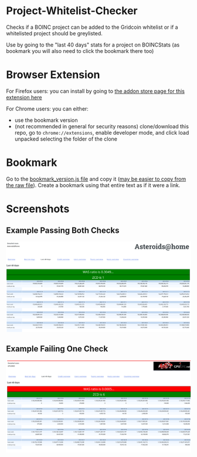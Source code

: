 # Project-Whitelist-Checker
Checks if a BOINC project can be added to the Gridcoin whitelist or if a whitelisted project should be greylisted.

Use by going to the "last 40 days" stats for a project on BOINCStats (as bookmark you will also need to click the bookmark there too)

# Browser Extension

For Firefox users: you can install by going to [the addon store page for this extension here](https://addons.mozilla.org/en-US/firefox/addon/whitelist-requirement-checker/)

For Chrome users: you can either:
* use the bookmark version 
* (not recommended in general for security reasons) clone/download this repo,  go to `chrome://extensions`, enable developer mode, and click load unpacked selecting the folder of the clone
# Bookmark

Go to the [bookmark_version.js file](bookmark_version.js) and copy it ([may be easier to copy from the raw file](https://raw.githubusercontent.com/RoboticMind/Project-Whitelist-Checker/main/bookmark_version.js)). Create a bookmark using that entire text as if it were a link. 

# Screenshots

## Example Passing Both Checks
![Screenshot showing two green banners above a table of the 40 day stats](screenshots/asteroids-at-home-example.png)

## Example Failing One Check
![Screenshot showing one red banner and one gree banner above the table of the 40 day stats](screenshots/gpugrid-example.png)